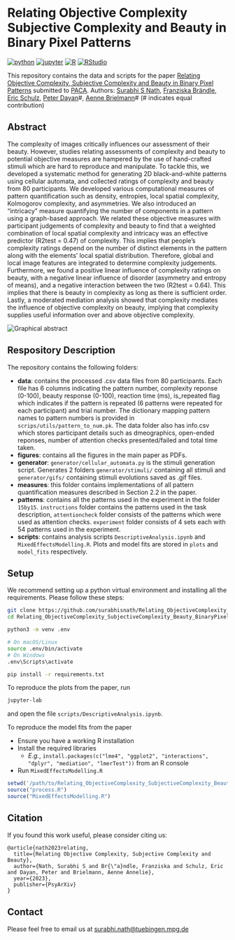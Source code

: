 # Relating Objective Complexity Subjective Complexity and Beauty in Binary Pixel Patterns
[![python](https://img.shields.io/badge/Python-3.9-3776AB.svg?style=flat&logo=python&logoColor=white)](https://www.python.org)
[![jupyter](https://img.shields.io/badge/Jupyter-Lab-F37626.svg?style=flat&logo=Jupyter)](https://jupyterlab.readthedocs.io/en/stable)
[![R](https://img.shields.io/badge/-script-276DC3.svg?style=flat&logo=R)](https://cran.r-project.org)
[![RStudio](https://img.shields.io/badge/RStudio-project-75AADB.svg?style=flat&logo=RStudio)](https://www.rstudio.com)

This repository contains the data and scripts for the paper [Relating Objective Complexity, Subjective Complexity and Beauty in Binary Pixel Patterns](https://psyarxiv.com/nuep7/) submitted to [PACA](https://www.apa.org/pubs/journals/aca). 
Authors: [Surabhi S Nath](https://surabhisnath.github.io), [Franziska Brändle](https://www.kyb.tuebingen.mpg.de/person/104445/250676), [Eric Schulz](https://www.kyb.tuebingen.mpg.de/person/103915), [Peter Dayan](https://www.mpg.de/12309357/biologische-kybernetik-dayan)#, [Aenne Brielmann](https://www.kyb.tuebingen.mpg.de/person/58620/2549)# (# indicates equal contribution)

## Abstract

The  complexity of images critically influences our assessment of their beauty. However, studies relating assessments of complexity and beauty to potential objective measures are hampered by the use of hand-crafted stimuli which are hard to reproduce and manipulate. To tackle this, we developed a systematic method for generating 2D black-and-white patterns using cellular automata, and collected ratings of complexity and beauty from 80 participants. We developed various computational measures of pattern quantification such as density, entropies, local spatial complexity, Kolmogorov complexity, and asymmetries. We also introduced an “intricacy” measure quantifying the number of components in a pattern using a graph-based approach. We related these objective measures with participant judgements of complexity and beauty to find that a weighted combination of local spatial complexity and intricacy was an effective predictor (R2test = 0.47) of complexity. This implies that people’s complexity ratings depend on the number of distinct elements in the pattern along with the elements’ local spatial distribution. Therefore, global and local image features are integrated to determine complexity judgements. Furthermore, we found a positive linear influence of complexity ratings on beauty, with a negative linear influence of disorder (asymmetry and entropy of means), and a negative interaction between the two (R2test = 0.64). This implies that there is beauty in complexity as long as there is sufficient order. Lastly, a moderated mediation analysis showed that complexity mediates the influence of objective complexity on beauty, implying that complexity supplies useful information over and above objective complexity.

![Graphical abstract](figures/Abstract.png)

## Respository Description

The repository contains the following folders:
- **data**: contains the processed .csv data files from 80 participants. Each file has 6 columns indicating the pattern number, complexity reponse (0-100), beauty response (0-100), reaction time (ms), is_repeated flag which indicates if the pattern is repeated (6 patterns were repeated for each participant) and trial number. The dictionary mapping pattern names to pattern numbers is provided in `scrips/utils/pattern_to_num.pk`. The data folder also has info.csv which stores participant details such as dmeographics, open-ended reponses, number of attention checks presented/failed and total time taken.
- **figures**: contains all the figures in the main paper as PDFs.
- **generator**: `generator/cellular_automata.py` is the stimuli generation script. Generates 2 folders `generator/stimuli/` containing all stimuli and `generator/gifs/` containing stimuli evolutions saved as .gif files.
- **measures**: this folder contains implementations of all pattern quantification measures described in Section 2.2 in the paper. 
- **patterns**: contains all the patterns used in the experiment in the folder `15by15`. `instructions` folder contains the patterns used in the task description, `attentioncheck` folder consists of the patterns which were used as attention checks. `experiment` folder consists of 4 sets each with 54 patterns used in the experiment.
- **scripts**: contains analysis scripts `DescriptiveAnalysis.ipynb` and `MixedEffectsModelling.R`. Plots and model fits are stored in `plots` and `model_fits` respectively.

## Setup

We recommend setting up a python virtual environment and installing all the requirements. Please follow these steps:

```bash
git clone https://github.com/surabhisnath/Relating_ObjectiveComplexity_SubjectiveComplexity_Beauty_BinaryPixelPatterns.git
cd Relating_ObjectiveComplexity_SubjectiveComplexity_Beauty_BinaryPixelPatterns

python3 -m venv .env

# On macOS/Linux
source .env/bin/activate
# On Windows
.env\Scripts\activate

pip install -r requirements.txt
```

To reproduce the plots from the paper, run 
```bash
jupyter-lab
```
and open the file `scripts/DescriptiveAnalysis.ipynb`. 

To reproduce the model fits from the paper
- Ensure you have a working R installation
- Install the required libraries
  - *E.g.*, `install.packages(c("lme4", "ggplot2", "interactions", "dplyr", "mediation", "lmerTest"))` from an R console
- Run `MixedEffectsModelling.R`
```R
setwd('/path/to/Relating_ObjectiveComplexity_SubjectiveComplexity_Beauty_BinaryPixelPatterns/scripts')
source("process.R")
source("MixedEffectsModelling.R")
```

## Citation

If you found this work useful, please consider citing us:

```
@article{nath2023relating,
  title={Relating Objective Complexity, Subjective Complexity and Beauty},
  author={Nath, Surabhi S and Br{\"a}ndle, Franziska and Schulz, Eric and Dayan, Peter and Brielmann, Aenne Annelie},
  year={2023},
  publisher={PsyArXiv}
}
```

## Contact

Please feel free to email us at surabhi.nath@tuebingen.mpg.de
